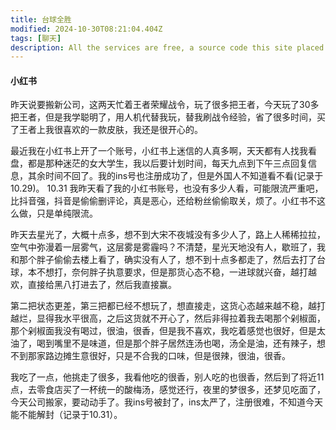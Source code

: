 ```yaml
---
title: 台球全胜
modified: 2024-10-30T08:21:04.404Z
tags: [聊天]
description: All the services are free, a source code this site placed on github repository and intergration with netlify service, another service that you can use is github page for hosting your own static site.
---
```


####   小红书
昨天说要搬新公司，这两天忙着王者荣耀战令，玩了很多把王者，今天玩了30多把王者，但是我学聪明了，用人机代替我玩，替我刷战令经验，省了很多时间，买了王者上我很喜欢的一款皮肤，我还是很开心的。

最近我在小红书上开了一个账号，小红书上迷信的人真多啊，天天都有人找我看盘，都是那种迷茫的女大学生，我以后要计划时间，每天九点到下午三点回复信息，其余时间不回了。我的ins号也注册成功了，但是外国人不知道看不看(记录于10.29)。
10.31
我昨天看了我的小红书账号，也没有多少人看，可能限流严重吧，比抖音强，抖音是偷偷删评论，真是恶心，还给粉丝偷偷取关，烦了。小红书不这么做，只是单纯限流。

昨天去星光了，大概十点多，想不到大宋不夜城没有多少人了，路上人稀稀拉拉，空气中弥漫着一层雾气，这层雾是雾霾吗？不清楚，星光天地没有人，歇班了，我和那个胖子偷偷去楼上看了，确实没有人了，想不到十点多都走了，然后去打了台球，本不想打，奈何胖子执意要求，但是那货心态不稳，一进球就兴奋，越打越欢，直接给黑八打进去了，然后我直接赢。

第二把状态更差，第三把都已经不想玩了，想直接走，这货心态越来越不稳，越打越烂，显得我水平很高，之后这货就不开心了，然后非得拉着我去喝那个剁椒面，那个剁椒面我没有喝过，很油，很香，但是我不喜欢，我吃着感觉也很好，但是太油了，喝到嘴里不是味道，但是那个胖子居然连汤也喝，汤全是油，还有辣子，想不到那家路边摊生意很好，只是不合我的口味，但是很辣，很油，很香。

我吃了一点，他挑走了很多，我看他吃的很香，别人吃的也很香，然后到了将近11点，去零食店买了一杯统一的酸梅汤，感觉还行，夜里的梦很多，还梦见吃面了，今天公司搬家，要动动手了。我ins号被封了，ins太严了，注册很难，不知道今天能不能解封（记录于10.31）。
